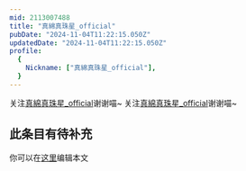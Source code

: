 ```yaml
---
mid: 2113007488
title: "真綿真珠星_official"
pubDate: "2024-11-04T11:22:15.050Z"
updatedDate: "2024-11-04T11:22:15.050Z"
profile:
  {
    Nickname: ["真綿真珠星_official"],
  }
---
```


关注[真綿真珠星_official](https://space.bilibili.com/2113007488)谢谢喵~ 关注[真綿真珠星_official](https://space.bilibili.com/2113007488)谢谢喵~

## 此条目有待补充
你可以在[这里](https://github.com/Yuhanawa/VTuber.ICU/edit/master/src/content/v/真綿真珠星_official/index.md)编辑本文
